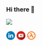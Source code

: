 ### Hi there 👋
![](https://github-readme-stats.vercel.app/api?username=snandasena&show_icons=true&count_private=true)
<!--
**snandasena/snandasena** is a ✨ _special_ ✨ repository because its `README.md` (this file) appears on your GitHub profile.

Here are some ideas to get you started:

- 🔭 I’m currently working on ...
- 🌱 I’m currently learning ...
- 👯 I’m looking to collaborate on ...
- 🤔 I’m looking for help with ...
- 💬 Ask me about ...
- 📫 How to reach me: ...
- 😄 Pronouns: ...
- ⚡ Fun fact: ...
-->

[![](linkedin.png)](https://www.linkedin.com/in/sajithnandasena/) 
[![](youtube.png)](https://www.youtube.com/channel/UCINm9Ndbq6515C4VXxBX5pA) 
[![](me.png)](https://minitechtips.blogspot.com)

